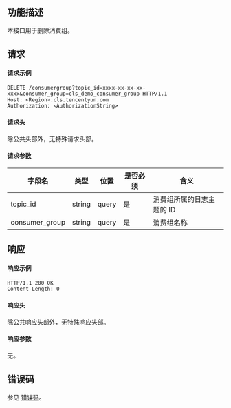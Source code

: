 ## 功能描述

本接口用于删除消费组。

## 请求

#### 请求示例

```shell
DELETE /consumergroup?topic_id=xxxx-xx-xx-xx-xxxx&consumer_group=cls_demo_consumer_group HTTP/1.1
Host: <Region>.cls.tencentyun.com
Authorization: <AuthorizationString>
```

#### 请求头

除公共头部外，无特殊请求头部。

#### 请求参数

| 字段名         | 类型   | 位置  | 是否必须 | 含义                      |
| -------------- | ------ | ----- | -------- | ------------------------- |
| topic_id       | string | query | 是       | 消费组所属的日志主题的 ID |
| consumer_group | string | query  | 是       | 消费组名称                |

## 响应

#### 响应示例

```shell
HTTP/1.1 200 OK
Content-Length: 0
```

#### 响应头

除公共响应头部外，无特殊响应头部。

#### 响应参数

无。

## 错误码

参见 [错误码](https://intl.cloud.tencent.com/document/product/614/12402)。
